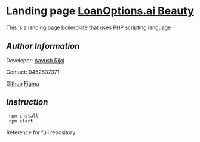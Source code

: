 # Landing page [LoanOptions.ai Beauty](https://www.loanoptions.ai)

This is a landing page boilerplate that uses PHP scripting language

## _Author Information_

Developer: [Aayush Rijal](https://www.aayushrijal.net)

Contact: 0452637371

[Github]()
[Figma](https://github.com/aayushrijal91/loanoption)

## _Instruction_

```bash
 npm install
 npm start
 ```

Reference for full repository
